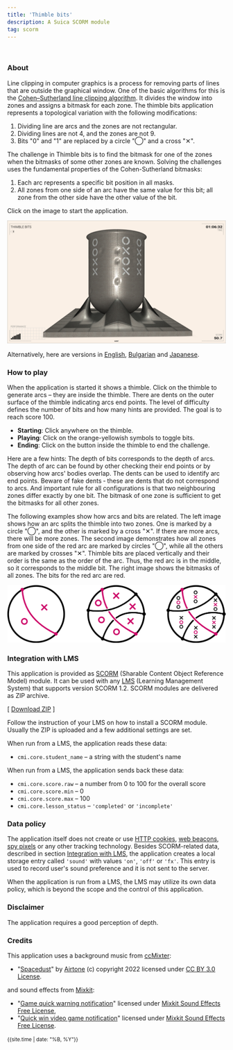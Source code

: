 ```yaml
---
title: 'Thimble bits'
description: A Suica SCORM module
tag: scorm
---
```


&nbsp;
### About

Line clipping in computer graphics is a process for removing parts of lines that are outside the graphical window. One of the basic algorithms for this is the [Cohen–Sutherland line clipping algorithm](https://en.wikipedia.org/wiki/Cohen–Sutherland_algorithm). It divides the window into zones and assigns a bitmask for each zone. The thimble bits application represents a topological variation with the following modifications:

1. Dividing line are arcs and the zones are not rectangular.
2. Dividing lines are not 4, and the zones are not 9.
3. Bits "0" and "1" are replaced by a circle "◯" and a cross "✕".

The challenge in Thimble bits is to find the bitmask for one of the zones when the bitmasks of some other zones are known. Solving the challenges uses the fundamental properties of the Cohen-Sutherland bitmasks:

1. Each arc represents a specific bit position in all masks.
2. All zones from one side of an arc have the same value for this bit; all zone from the other side have the other value of the bit.

Click on the image to start the application.

[<img src="docs/snapshot.jpg">](thimble-bits.html)

Alternatively, here are versions in [English](thimble-bits.html?lang=en), [Bulgarian](thimble-bits.html?lang=bg) and [Japanese](thimble-bits.html?lang=jp).

### How to play

When the application is started it shows a thimble. Click on the thimble to generate arcs &ndash; they are inside the thimble. There are dents on the outer surface of the thimble indicating arcs end points. The level of difficulty defines the number of bits and how many hints are provided. The goal is to reach score 100. 

- **Starting**: Click anywhere on the thimble.
- **Playing**:  Click on the orange-yellowish symbols to toggle bits.
- **Ending**: Click on the button inside the thimble  to end the challenge.

Here are a few hints: The depth of bits corresponds to the depth of arcs. The depth of arc can be found by other checking their end points or by observing how arcs' bodies overlap. The dents can be used to identify arc end points. Beware of fake dents &dash; these are dents that do not correspond to arcs. And important rule for all configurations is that two neighbouring zones differ exactly by one bit. The bitmask of one zone is sufficient to get the bitmasks for all other zones.

The following examples show how arcs and bits are related. The left image shows how an arc splits the thimble into two zones. One is marked by a circle "◯", and the other is marked by a cross "✕". If there are more arcs, there will be more zones. The second image demonstrates how all zones from one side of the red arc are marked by circles "◯", while all the others are marked by crosses "✕". Thimble bits are placed vertically and their order is the same as the order of the arc. Thus, the red arc is in the middle, so it corresponds to the middle bit. The right image shows the bitmasks of all zones. The bits for the red arc are red.

<img src="docs/example.png">



### Integration with LMS

This application is provided as [SCORM](https://scorm.com/scorm-explained/one-minute-scorm-overview/) (Sharable Content Object Reference Model) module. It can be used with any [LMS](https://en.wikipedia.org/wiki/Learning_management_system) (Learning Management System) that supports version SCORM 1.2. SCORM modules are delivered as ZIP archive.

[ [Download ZIP](../../bin/euler-grill.zip) ]

Follow the instruction of your LMS on how to install a SCORM module. Usually the ZIP is uploaded and a few additional settings are set.

When run from a LMS, the application reads these data:
- `cmi.core.student_name` &ndash; a string with the student's name

When run from a LMS, the application sends back these data:

- `cmi.core.score.raw` &ndash; a number from 0 to 100 for the overall score
- `cmi.core.score.min` &ndash; 0
- `cmi.core.score.max` &ndash; 100
- `cmi.core.lesson_status` &ndash; `'completed'` or `'incomplete'`

### Data policy

The application itself does not create or use [HTTP cookies](https://developer.mozilla.org/en-US/docs/Web/HTTP/Cookies), [web beacons](https://en.wikipedia.org/wiki/Web_beacon), [spy pixels](https://en.wikipedia.org/wiki/Spy_pixel) or any other tracking technology. Besides SCORM-related data, described in section [Integration with LMS](#integration-with-lms), the application creates a local storage entry called `'sound'` with values `'on'`, `'off'` or `'fx'`. This entry is used to record user's sound preference and it is not sent to the server.

When the application is run from a LMS, the LMS may utilize its own data policy, which is beyond the scope and the control of this application.

### Disclaimer

The application requires a good perception of depth.

### Credits

This application uses a background music from [ccMixter](http://ccmixter.org/):

- "[Spacedust](http://dig.ccmixter.org/files/airtone/64741)" by [Airtone](http://dig.ccmixter.org/people/airtone) (c) copyright 2022 licensed under [CC BY 3.0 License](https://creativecommons.org/licenses/by/3.0/).

and sound effects from [Mixkit](https://mixkit.co/):

- "[Game quick warning notification](https://mixkit.co/free-sound-effects/click/)" licensed under [Mixkit Sound Effects Free License](https://mixkit.co/license/#sfxFree),
- "[Quick win video game notification](https://mixkit.co/free-sound-effects/click/)" licensed under [Mixkit Sound Effects Free License](https://mixkit.co/license/#sfxFree).


	
<small>{{site.time | date: "%B, %Y"}}</small>